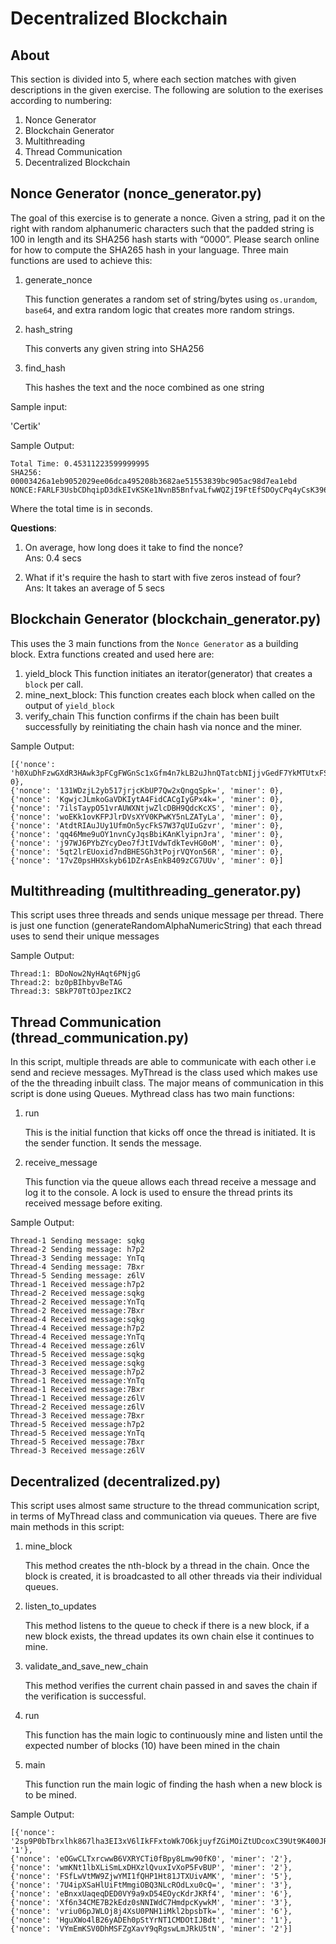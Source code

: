 # Decentralized Blockchain

## About
This section is divided into 5, where each section matches with given descriptions in the given exercise. The following are solution to the exerises according to numbering:
1. Nonce Generator
2. Blockchain Generator
3. Multithreading
4. Thread Communication
5. Decentralized Blockchain


## Nonce Generator (nonce_generator.py)

The goal of this exercise is to generate a nonce.  Given a string, pad it on the right with random alphanumeric characters such that the padded string is 100 in length and its SHA256 hash starts with “0000”. Please search online for how to compute the SHA265 hash in your language. Three main functions are used to achieve this:
1. generate_nonce
   
   This function generates a random set of string/bytes using `os.urandom`, `base64`, and extra random logic that creates more random strings.

2. hash_string
    
    This converts any given string into SHA256

3. find_hash
   
   This hashes the text and the noce combined as one string

Sample input:

'Certik'

Sample Output:
    
    Total Time: 0.45311223599999995
    SHA256: 00003426a1eb9052029ee06dca495208b3682ae51553839bc905ac98d7ea1ebd
    NONCE:FARLF3UsbCDhqipD3dkEIvKSKe1NvnB5BnfvaLfwWQZjI9FtEfSDOyCPq4yCsK396fMcxYz7uFRlyzb8Flufk3pTOiaKnt

Where the total time is in seconds.

**Questions**:
1. On average, how long does it take to find the nonce?\
     Ans: 0.4 secs

2. What if it's require the hash to start with five zeros instead of four?\
    Ans: It takes an average of 5 secs

## Blockchain Generator (blockchain_generator.py)
This uses the 3 main functions from the `Nonce Generator` as a building block. Extra functions created and used here are:
1. yield_block
   This function initiates an iterator(generator) that creates a `block` per call.
2. mine_next_block:
   This function creates each block when called on the output of `yield_block`
3. verify_chain
   This function confirms if the chain has been built successfully by reinitiating the chain hash via nonce and the miner.

Sample Output:
    
    [{'nonce': 'h0XuDhFzwGXdR3HAwk3pFCgFWGnSc1xGfm4n7kLB2uJhnQTatcbNIjjvGedF7YkMTUtxFS2HWyrBKiaPK0DW9qPrOPqeqjgcH7I','miner': 0},
    {'nonce': '131WDzjL2yb517jrjcKbUP7Qw2xQngqSpk=', 'miner': 0},
    {'nonce': 'KgwjcJLmkoGaVDKIytA4FidCACgIyGPx4k=', 'miner': 0},
    {'nonce': '7ilsTaypO51vrAUWXNtjwZlcDBH9QdcKcXS', 'miner': 0},
    {'nonce': 'woEKk1ovKFPJlrDVsXYV0KPwKY5nLZATyLa', 'miner': 0},
    {'nonce': 'AtdtRIAuJUy1UfmOn5ycFkS7W37qUIuGzvr', 'miner': 0},
    {'nonce': 'qq46Mme9uOY1nvnCyJqsBbiKAnKlyipnJra', 'miner': 0},
    {'nonce': 'j97WJ6PYbZYcyDeo7fJtIVdwTdkTevHG0oM', 'miner': 0},
    {'nonce': '5qt2lrEUoxid7ndBHESGh3tPojrVQYon56R', 'miner': 0},
    {'nonce': '17vZ0psHHXskyb61DZrAsEnkB409zCG7UUv', 'miner': 0}]

## Multithreading (multithreading_generator.py)
This script uses three threads and sends unique message per thread. There is just one function (generateRandomAlphaNumericString) that each thread uses to send their unique messages

Sample Output:
    
    Thread:1: BDoNow2NyHAqt6PNjgG
    Thread:2: bz0pBIhbyvBeTAG
    Thread:3: SBkP70TtOJpezIKC2

  
## Thread Communication (thread_communication.py)
In this script, multiple threads are able to communicate with each other i.e send and recieve messages. MyThread is the class used which makes use of the the threading inbuilt class. The major means of communication in this script is done using Queues. Mythread class has two main functions:
  
1. run
   
   This is the initial function that kicks off once the thread is initiated. It is the sender function. It sends the message.

2. receive_message
   
   This function via the queue allows each thread receive a message and log it to the console. A lock is used to ensure the thread prints its received message before exiting.

Sample Output:

    Thread-1 Sending message: sqkg
    Thread-2 Sending message: h7p2
    Thread-3 Sending message: YnTq
    Thread-4 Sending message: 7Bxr
    Thread-5 Sending message: z6lV
    Thread-1 Received message:h7p2
    Thread-2 Received message:sqkg
    Thread-2 Received message:YnTq
    Thread-2 Received message:7Bxr
    Thread-4 Received message:sqkg
    Thread-4 Received message:h7p2
    Thread-4 Received message:YnTq
    Thread-4 Received message:z6lV
    Thread-5 Received message:sqkg
    Thread-3 Received message:sqkg
    Thread-3 Received message:h7p2
    Thread-1 Received message:YnTq
    Thread-1 Received message:7Bxr
    Thread-1 Received message:z6lV
    Thread-2 Received message:z6lV
    Thread-3 Received message:7Bxr
    Thread-5 Received message:h7p2
    Thread-5 Received message:YnTq
    Thread-5 Received message:7Bxr
    Thread-3 Received message:z6lV

## Decentralized (decentralized.py)

This script uses almost same structure to the thread communication script, in terms of MyThread class and communication via queues. There are five main methods in this script:

1. mine_block
   
   This method creates the nth-block by a thread in the chain. Once the block is created, it is broadcasted to all other threads via their individual queues.

2. listen_to_updates
   
   This method listens to the queue to check if there is a new block, if a new block exists, the thread updates its own chain else it continues to mine.

3. validate_and_save_new_chain
   
   This method verifies the current chain passed in and saves the chain if the verification is successful.

4. run
   
   This function has the main logic to continuously mine and listen until the expected number of blocks (10) have been mined in the chain

5. main
   
   This function run the main logic of finding the hash when a new block is to be mined.

Sample Output:

    [{'nonce': '2sp9P0bTbrxlhk867lha3EI3xV6lIkFFxtoWk7O6kjuyfZGiMOiZtUDcoxC39Ut9K400JRIGPWQQDJPmCfozKFa1NNam2aTAmpN','miner': '1'},
    {'nonce': 'eOGwCLTxrcwwB6VXRYCTi0fBpy8Lmw90fK0', 'miner': '2'},
    {'nonce': 'wmKNt1lbXLiSmLxDHXzlQvuxIvXoP5FvBUP', 'miner': '2'},
    {'nonce': 'FSfLwVtMW9ZjwYMI1fQHP1Ht81JTXUivAMK', 'miner': '5'},
    {'nonce': '7U4ipXSaHlUiFtMmgiOBQ3NLcROdLxu0cQ=', 'miner': '3'},
    {'nonce': 'eBnxxUaqeqDED0VY9a9xD54EOycKdrJKRf4', 'miner': '6'},
    {'nonce': 'Xf6n34CME7B2kEdz0sNNIWdC7HmdpcKywkM', 'miner': '3'},
    {'nonce': 'vriu06pJWLOj8j4XsU0PNH1iMkl2bpsbTk=', 'miner': '6'},
    {'nonce': 'HguXWo4lB26yADEh0pStYrNT1CMDOtIJBdt', 'miner': '1'},
    {'nonce': 'VYmEmKSV0DhMSFZgXavY9qRgswLmJRkU5tN', 'miner': '2'}]
